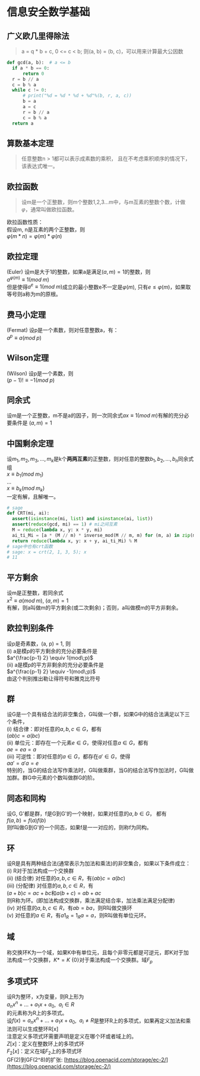 # 信息安全数学基础

## 广义欧几里得除法    
> a = q * b + c, 0 <= c < b; 则(a, b) = (b, c)，可以用来计算最大公因数    
    
```python    
def gcd(a, b):  # a <= b    
  if a * b == 0:    
      return 0    
  r = b // a    
  c = b % a    
  while c != 0:    
      # print("%d = %d * %d + %d"%(b, r, a, c))    
      b = a    
      a = c    
      r = b // a    
      c = b % a    
  return a    
```    
## 算数基本定理    
> 任意整数n > 1都可以表示成素数的乘积， 且在不考虑乘积顺序的情况下，该表达式唯一。    
## 欧拉函数    
> 设m是一个正整数，则m个整数1,2,3...m中，与m互素的整数个数，计做$\varphi$，通常叫做欧拉函数。    
    
欧拉函数性质：    
假设m, n是互素的两个正整数，则    
$\varphi(m*n) = \varphi(m) * \varphi(n)$    
## 欧拉定理    
(Euler) 设m是大于1的整数，如果a是满足$(a, m) = 1$的整数，则    
$a^{\varphi(m)} \equiv 1(mod\;m)$    
但是使得$a^e \equiv 1(mod\;m)$成立的最小整数e不一定是$\varphi(m)$, 只有$e  \leq \varphi(m)$，如果取等号则a称为m的原根。    
## 费马小定理    
(Fermat) 设p是一个素数，则对任意整数a，有：    
$a^p\equiv a(mod\;p)$    
## Wilson定理    
(Wilson) 设p是一个素数，则    
$(p-1)! \equiv -1 (mod\;p)$    
## 同余式    
设m是一个正整数，m不是a的因子，则一次同余式$ax \equiv 1(mod\;m)$有解的充分必要条件是 $(a, m) =1$    
## 中国剩余定理    
设$m_1, m_2, m_3,...,m_k$是k个**两两互素**的正整数，则对任意的整数$b_1, b_2, ..., b_n$同余式组    
$x \equiv b_1(mod\;m_1)$    
...    
$x \equiv b_k(mod\;m_k)$    
一定有解，且解唯一。    
```python    
# sage    
def CRT(mi, ai):    
  assert(isinstance(mi, list) and isinstance(ai, list))    
  assert(reduce(gcd, mi) == 1) # mi之间互素    
  M = reduce(lambda x, y: x * y, mi)    
  ai_ti_Mi = [a * (M // m) * inverse_mod(M // m, m) for (m, a) in zip(mi, ai)]    
  return reduce(lambda x, y: x + y, ai_ti_Mi) % M    
# sage中也有crt函数    
# sage: x = crt(2, 1, 3, 5); x    
# 11    
```    
## 平方剩余    
设m是正整数，若同余式    
$x^2 \equiv a (mod\;m),\:(a, m) = 1$    
有解，则a叫做m的平方剩余(或二次剩余)；否则，a叫做模m的平方非剩余。    
## 欧拉判别条件    
设p是奇素数，(a, p) = 1, 则    
(i) a是模p的平方剩余的充分必要条件是    
$a^{\frac{p-1} 2} \equiv 1(mod\;p)$    
(ii) a是模p的平方非剩余的充分必要条件是    
$a^{\frac{p-1} 2} \equiv -1(mod\;p)$    
由这个判别推出勒让得符号和雅克比符号    
## 群    
设G是一个具有结合法的非空集合，G叫做一个群，如果G中的结合法满足以下三个条件，    
(i) 结合律：即对任意的$a, b, c \in G$，都有    
$(ab)c=a(bc)$    
(ii) 单位元：即存在一个元素$e \in G$，使得对任意$a \in G$，都有    
$ae=ea=a$    
(iii) 可逆性：即对任意的$a \in G$，都存在$a' \in G$，使得    
$aa' = a'a = e$    
特别的，当G的结合法写作乘法时，G叫做乘群，当G的结合法写作加法时，G叫做加群。群G中元素的个数叫做群G的阶。    
## 同态和同构    
设G, G'都是群，f是G到G'的一个映射，如果对任意的$a, b \in G$， 都有    
$f(a, b) = f(a) f(b)$    
则f叫做G到G'的一个同态，如果f是一一对应的，则称f为同构。    
## 环    
设R是具有两种结合法(通常表示为加法和乘法)的非空集合，如果以下条件成立：    
(i) R对于加法构成一个交换群    
(ii) (结合律) 对任意的$a,b,c \in R$，有$(ab)c=a(bc)$    
(iii) (分配律) 对任意的$a, b, c \in R$，有    
$(a + b)c = ac + bc$和$a(b + c) = ab + ac$    
则R称为环。(即加法构成交换群，乘法满足结合率，加法乘法满足分配律)    
(iv) 对任意的$a,b,c \in R$，有$ab = ba$，则R叫做交换环    
(v) 对任意的$a \in R$，有$a 1_R=1_Ra=a$，则R叫做有单位元环。    
## 域    
称交换环K为一个域，如果K中有单位元，且每个非零元都是可逆元，即K对于加法构成一个交换群，$K* = K \ \{0\}$对于乘法构成一个交换群。域$F_p$    
## 多项式环    
设R为整环，x为变量，则R上形为    
$a_nx^n + ... + a_1x + a_0,\:\:a_i \in R$    
的元素称为R上的多项式。    
设$f(x) = a_nx^n + ... + a_1x + a_0,\:\:a_i \neq R$是整环R上的多项式，如果再定义加法和乘法则可以生成整环R[x]    
注意定义多项式环需要声明是定义在哪个环或者域上的。    
$Z[x]$：定义在整数环上的多项式环    
$F_2[x]$：定义在域$F_2$上的多项式环    
GF(2)到GF(2^8)的扩张: [https://blog.openacid.com/storage/ec-2/](https://blog.openacid.com/storage/ec-2/)    

